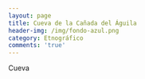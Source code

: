 ```yaml
---
layout: page
title: Cueva de la Cañada del Águila
header-img: /img/fondo-azul.png
category: Etnográfico
comments: 'true'
---
```



Cueva
